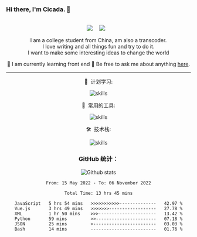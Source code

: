 ### Hi there, I'm Cicada. 👋
<br>
<!-- 个人资料徽标 -->
<div align="center">
  <a href="https://twitter.com/newcicada1"><img src="https://img.shields.io/badge/twitter-%E6%8E%A8%E7%89%B9-blue"></a>&emsp;
  <a href="https://space.bilibili.com/113248991"><img src="https://img.shields.io/badge/bilibili-B%E7%AB%99-ff69b4"></a>&emsp;
<br>

I am a college student from China,  am also a transcoder.
<br>
I love writing and all things fun and try to do it.
<br>
I want to make some interesting ideas to change the world

🌱 I am currently learning front end
💬 Be free to ask me about anything [here](https://github.com/NewCicada/NewCicada/issues).

--- 

🧠 &nbsp;计划学习:

![skills](https://skillicons.dev/icons?i=ts,docker,webpack,vite,react,go,nodejs,gitlab&theme=light)



🧰 &nbsp;常用的工具:

![skills](https://skillicons.dev/icons?i=idea,vscode,androidstudio,pr,ps,ai,git,powershell&theme=light)



🛠 &nbsp;技术栈:

![skills](https://skillicons.dev/icons?i=kotlin,python,html,css,js,java,lua,vue,webpack&theme=light)


### GitHub 统计：

  ![Github stats](https://github-readme-stats.vercel.app/api?username=NewCicada&theme=blueberry&count_private=true&hide_border=true&line_height=30)
  
 
<!--START_SECTION:waka-->

```text
From: 15 May 2022 - To: 06 November 2022

Total Time: 13 hrs 45 mins

JavaScript   5 hrs 54 mins   >>>>>>>>>>>--------------   42.97 %
Vue.js       3 hrs 49 mins   >>>>>>>------------------   27.78 %
XML          1 hr 50 mins    >>>----------------------   13.42 %
Python       59 mins         >>-----------------------   07.18 %
JSON         25 mins         >------------------------   03.03 %
Bash         14 mins         -------------------------   01.76 %
```

<!--END_SECTION:waka-->

